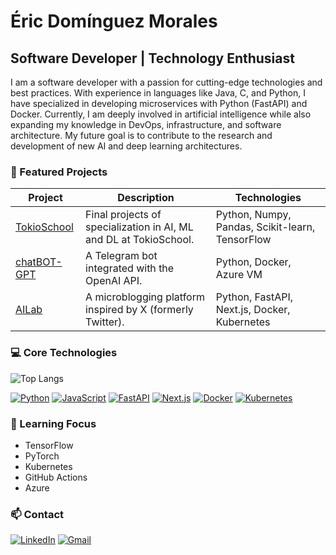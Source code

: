 # Éric Domínguez Morales

## Software Developer | Technology Enthusiast

I am a software developer with a passion for cutting-edge technologies and best practices. With experience in languages like Java, C, and Python, I have specialized in developing microservices with Python (FastAPI) and Docker. Currently, I am deeply involved in artificial intelligence while also expanding my knowledge in DevOps, infrastructure, and software architecture. My future goal is to contribute to the research and development of new AI and deep learning architectures.

### 🚀 Featured Projects

| Project       | Description                                                                 | Technologies                               |
|---------------|-----------------------------------------------------------------------------|--------------------------------------------|
| [TokioSchool](https://github.com/DoMo-98/TokioSchool) | Final projects of specialization in AI, ML and DL at TokioSchool. | Python, Numpy, Pandas, Scikit-learn, TensorFlow |
| [chatBOT-GPT](https://github.com/DoMo-98/chatBOT-GPT) | A Telegram bot integrated with the OpenAI API. | Python, Docker, Azure VM                   |
| [AILab](https://github.com/DoMo-98/ailab) | A microblogging platform inspired by X (formerly Twitter). | Python, FastAPI, Next.js, Docker, Kubernetes |


### 💻 Core Technologies

![Top Langs](https://github-readme-stats.vercel.app/api/top-langs/?username=DoMo-98&layout=compact&hide=jupyter%20notebook)

[![Python](https://img.shields.io/badge/-Python-3776AB?style=flat-square&logo=python&logoColor=white)](https://www.python.org)
[![JavaScript](https://img.shields.io/badge/-JavaScript-F7DF1E?style=flat-square&logo=javascript&logoColor=black)](https://developer.mozilla.org/en-US/docs/Web/JavaScript)
[![FastAPI](https://img.shields.io/badge/-FastAPI-009688?style=flat-square&logo=fastapi&logoColor=white)](https://fastapi.tiangolo.com/)
[![Next.js](https://img.shields.io/badge/-Next.js-000000?style=flat-square&logo=next.js&logoColor=white)](https://nextjs.org/)
[![Docker](https://img.shields.io/badge/-Docker-2496ED?style=flat-square&logo=docker&logoColor=white)](https://www.docker.com/)
[![Kubernetes](https://img.shields.io/badge/-Kubernetes-326CE5?style=flat-square&logo=kubernetes&logoColor=white)](https://kubernetes.io/)

### 🌱 Learning Focus

- TensorFlow
- PyTorch
- Kubernetes
- GitHub Actions
- Azure

### 📫 Contact

[![LinkedIn](https://img.shields.io/badge/-LinkedIn-0077B5?style=flat-square&logo=linkedin&logoColor=white)](https://www.linkedin.com/in/eric-dominguez-morales)
[![Gmail](https://img.shields.io/badge/-Gmail-D14836?style=flat-square&logo=gmail&logoColor=white)](mailto:dominguezmoraleseric.com)

